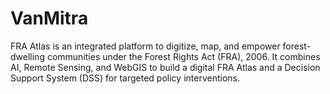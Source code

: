 # VanMitra
FRA Atlas is an integrated platform to digitize, map, and empower forest-dwelling communities under the Forest Rights Act (FRA), 2006. It combines AI, Remote Sensing, and WebGIS to build a digital FRA Atlas and a Decision Support System (DSS) for targeted policy interventions.
